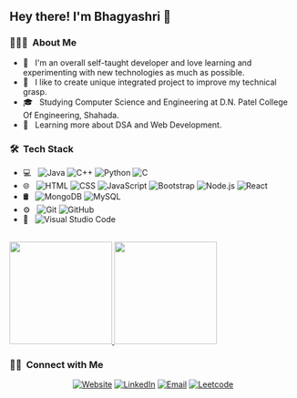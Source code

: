 <!-- ### Hi there 👋 -->

<!-- <img src="https://raw.githubusercontent.com/AVS1508/AVS1508/master/assets/Aditya%20Vikram%20Singh%20Banner.png"> -->

<h2> Hey there! I'm Bhagyashri 👋</h2>

<h3> 👨🏻‍💻 &nbsp;About Me </h3>

- 🤔 &nbsp; I'm an overall self-taught developer and love learning and experimenting with new technologies as much as possible.
- 💫 &nbsp; I like to create unique integrated project to improve my technical grasp.
- 🎓 &nbsp; Studying Computer Science and Engineering at D.N. Patel College Of Engineering, Shahada.
- 🌱 &nbsp; Learning more about DSA and Web Development.
<!-- - 💼 &nbsp; Upcoming MITACS Globalink Research Internship scholar at the University of Guelph in Summer of 2022. -->


<h3> 🛠 &nbsp;Tech Stack</h3>

  
<!--   ![R (Statistics)](https://img.shields.io/badge/-R-333333?style=flat&logo=R&logoColor=276DC3) -->

<!--   ![RStudio](https://img.shields.io/badge/-RStudio-333333?style=flat&logo=rstudio) -->
<!--   ![Eclipse](https://img.shields.io/badge/-Eclipse-333333?style=flat&logo=eclipse-ide&logoColor=2C2255) -->
<!--   ![InDesign](https://img.shields.io/badge/-InDesign-333333?style=flat&logo=adobe-indesign) -->


- 💻 &nbsp;
  ![Java](https://img.shields.io/badge/-Java-333333?style=flat&logo=Java&logoColor=007396)
  ![C++](https://img.shields.io/badge/-C++-333333?style=flat&logo=C%2B%2B&logoColor=00599C)
  ![Python](https://img.shields.io/badge/-Python-333333?style=flat&logo=python)
  ![C](https://img.shields.io/badge/-C-333333?style=flat&logo=C%2B%2B&logoColor=00599C)
- 🌐 &nbsp;
  ![HTML](https://img.shields.io/badge/-HTML5-333333?style=flat&logo=HTML5)
  ![CSS](https://img.shields.io/badge/-CSS-333333?style=flat&logo=CSS3&logoColor=1572B6)
  ![JavaScript](https://img.shields.io/badge/-JavaScript-333333?style=flat&logo=javascript)
  ![Bootstrap](https://img.shields.io/badge/-Bootstrap-333333?style=flat&logo=bootstrap&logoColor=563D7C)
  ![Node.js](https://img.shields.io/badge/-Node.js-333333?style=flat&logo=node.js)
  ![React](https://img.shields.io/badge/-React-333333?style=flat&logo=react)
- 🛢 &nbsp;
  ![MongoDB](https://img.shields.io/badge/-MongoDB-333333?style=flat&logo=mongodb)
  ![MySQL](https://img.shields.io/badge/-MySQL-333333?style=flat&logo=mysql)  
- ⚙️ &nbsp;
  ![Git](https://img.shields.io/badge/-Git-333333?style=flat&logo=git)
  ![GitHub](https://img.shields.io/badge/-GitHub-333333?style=flat&logo=github)
- 🔧 &nbsp;
  ![Visual Studio Code](https://img.shields.io/badge/-Visual%20Studio%20Code-333333?style=flat&logo=visual-studio-code&logoColor=007ACC)

 
<br/>

<a href="https://github.com/Bhagyashri2703">
  <img height="180em" src="https://github-readme-stats.vercel.app/api?username=Bhagyashri2703&theme=buefy&show_icons=true" />
  <img height="180em" src="https://github-readme-stats.vercel.app/api/top-langs/?username=Bhagyashri2703&theme=buefy&layout=compact" />
</a>

<br/>

<h3> 🤝🏻 &nbsp;Connect with Me </h3>

<p align="center">
<a href="https://bhagyashri2703.github.io/"><img alt="Website" src="https://img.shields.io/badge/Website-https://bhagyashri2703.github.io/-blue?style=flat-square&logo=google-chrome"></a>
<a href="https://www.linkedin.com/in/bagul-bhagyashri-kishor-14917b203/"><img alt="LinkedIn" src="https://img.shields.io/badge/LinkedIn-Bhagyashri%20Bagul-blue?style=flat-square&logo=linkedin"></a>
<a href="mailto:bhagyashribagul223@gmail.com"><img alt="Email" src="https://img.shields.io/badge/Email-bhagyashribagul223@gmail.com-blue?style=flat-square&logo=gmail"></a>
<a href="https://leetcode.com/Bhagyashribagul223/"><img alt="Leetcode" src="https://img.shields.io/badge/Leetcode-Bhagyashribagul223/-blue?style=flat-square&logo=leetcode"></a>
</p>

<!--
**EkjotKaur/EkjotKaur** is a ✨ _special_ ✨ repository because its `README.md` (this file) appears on your GitHub profile.

Here are some ideas to get you started:

- 🔭 I’m currently working on ...
- 🌱 I’m currently learning ...
- 👯 I’m looking to collaborate on ...
- 🤔 I’m looking for help with ...
- 💬 Ask me about ...
- 📫 How to reach me: ...
- 😄 Pronouns: ...
- ⚡ Fun fact: ...
-->
